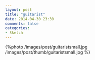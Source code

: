 ```yaml
---
layout: post
title: "guitarist"
date: 2014-04-30 23:30
comments: false
categories: 
- Sketch
---
```

{%photo /images/post/guitaristsmall.jpg /images/post/thumb/guitaristsmall.jpg %} 
